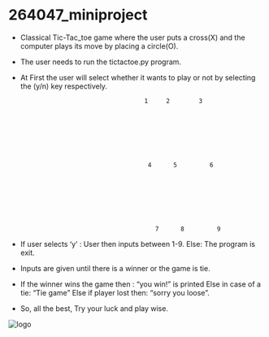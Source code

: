 # 264047_miniproject

* Classical Tic-Tac_toe game where the user puts a cross(X) and the computer plays its move by placing a circle(O).

* The user needs to run the tictactoe.py program.

* At First the user will select whether it wants to play or not by selecting the (y/n) key respectively.




                                        1     2        3
                  







                                         4      5         6 








                                           7      8         9


* If user selects ‘y’ :
User then inputs between 1-9.
Else:
The program is exit.


* Inputs are given until there is a winner or the game is tie.



* If the winner wins the game then :
“you win!” is printed
Else in case of a tie:
“Tie game”
Else if player lost then:
“sorry you loose”.


* So, all the best, Try your luck and play wise.

![logo](https://user-images.githubusercontent.com/80501919/116712432-792ae980-a9f1-11eb-913f-0d14492321b2.png)




